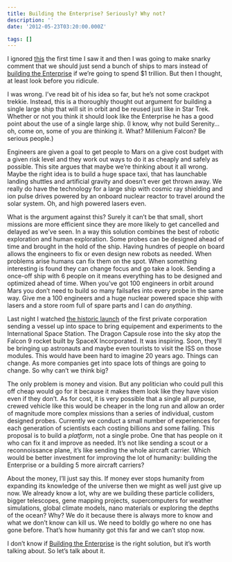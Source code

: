```yaml
---
title: Building the Enterprise? Seriously? Why not?
description: ''
date: '2012-05-23T03:20:00.000Z'

tags: []
---
```


I ignored [this](http://www.buildtheenterprise.org/) the first time I saw it and then I was going to make snarky comment that we should just send a bunch of ships to mars instead of [building the Enterprise](http://www.buildtheenterprise.org/) if we’re going to spend $1 trillion. But then I thought, at least look before you ridicule.  
  
I was wrong. I’ve read bit of his idea so far, but he’s not some crackpot trekkie. Instead, this is a thoroughly thought out argument for building a single large ship that will sit in orbit and be reused just like in Star Trek. Whether or not you think it should look like the Enterprise he has a good point about the use of a single large ship. (I know, why not build Serenity…oh, come on, some of you are thinking it. What? Millenium Falcon? Be serious people.)  
  
Engineers are given a goal to get people to Mars on a give cost budget with a given risk level and they work out ways to do it as cheaply and safely as possible. This site argues that maybe we’re thinking about it all wrong. Maybe the right idea is to build a huge space taxi, that has launchable landing shuttles and artificial gravity and doesn’t ever get thrown away. We really do have the technology for a large ship with cosmic ray shielding and ion pulse drives powered by an onboard nuclear reactor to travel around the solar system. Oh, and high powered lasers even.  
  
What is the argument against this? Surely it can’t be that small, short missions are more efficient since they are more likely to get cancelled and delayed as we’ve seen. In a way this solution combines the best of robotic exploration and human exploration. Some probes can be designed ahead of time and brought in the hold of the ship. Having hundres of people on board allows the engineers to fix or even design new robots as needed. When problems arise humans can fix them on the spot. When something interesting is found they can change focus and go take a look. Sending a once-off ship with 6 people on it means everything has to be designed and optimized ahead of time. When you’ve got 100 engineers in orbit around Mars you don’t need to build so many failsafes into every probe in the same way. Give me a 100 engineers and a huge nuclear powered space ship with lasers and a store room full of spare parts and I can do _anything_.  
  
Last night I watched [the historic launch](http://www.latimes.com/business/la-fi-spacex-launch-20120523,0,7864281.story) of the first private corporation sending a vessel up into space to bring equipement and experiments to the International Space Station. The Dragon Capsule rose into the sky atop the Falcon 9 rocket built by SpaceX Incorporated. It was inspiring. Soon, they’ll be bringing up astronauts and maybe even tourists to visit the ISS on those modules. This would have been hard to imagine 20 years ago. Things can change. As more companies get into space lots of things are going to change. So why can’t we think big?  
  
The only problem is money and vision. But any politician who could pull this off cheap would go for it because it makes them look like they have vision even if they don’t. As for cost, it is very possible that a single all purpose, crewed vehicle like this would be cheaper in the long run and allow an order of magnitude more complex missions than a series of individual, custom designed probes. Currently we conduct a small number of experiences for each generation of scientists each costing billions and some failing. This proposal is to build a _platform_, not a single probe. One that has people on it who can fix it and improve as needed. It’s not like sending a scout or a reconnoissance plane, it’s like sending the whole aircraft carrier. Which would be better investment for improving the lot of humanity: building the Enterprise or a building 5 more aircraft carriers?  
  
About the money, I’ll just say this. If money ever stops humanity from expanding its knowledge of the universe then we might as well just give up now. We already know a lot, why are we building these particle colliders, bigger telescopes, gene mapping projects, supercomputers for weather simulations, global climate models, nano materials or exploring the depths of the ocean? Why? We do it because there is always more to know and what we don’t know can kill us. We need to boldly go where no one has gone before. That’s how humanity got this far and we can’t stop now.  
  
I don’t know if [Building the Enterprise](http://www.buildtheenterprise.org/about) is the right solution, but it’s worth talking about. So let’s talk about it.
